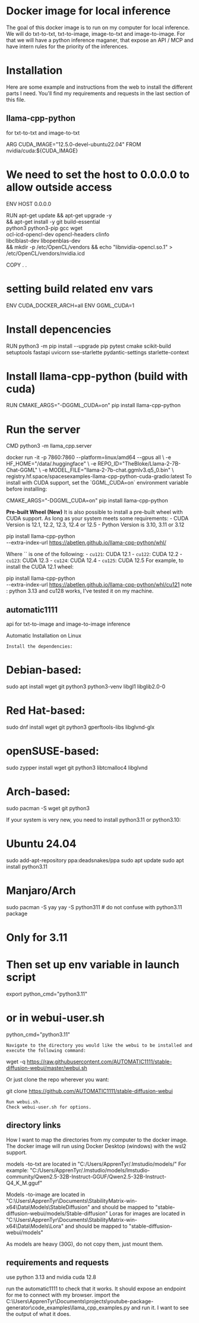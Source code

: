 # Docker image for local inference

The goal of this docker image is to run on my computer for local inference.
We will do txt-to-txt, txt-to-image, image-to-txt and image-to-image.
For that we will have a python inference maganer, that expose an API / MCP and have intern rules for the priority of the inferences.

# Installation

Here are some example and instructions from the web to install the different parts I need. You'll find my requirements and requests in the last section of this file.


## llama-cpp-python

for txt-to-txt and image-to-txt

<docker-example>
ARG CUDA_IMAGE="12.5.0-devel-ubuntu22.04"
FROM nvidia/cuda:${CUDA_IMAGE}

# We need to set the host to 0.0.0.0 to allow outside access
ENV HOST 0.0.0.0

RUN apt-get update && apt-get upgrade -y \
    && apt-get install -y git build-essential \
    python3 python3-pip gcc wget \
    ocl-icd-opencl-dev opencl-headers clinfo \
    libclblast-dev libopenblas-dev \
    && mkdir -p /etc/OpenCL/vendors && echo "libnvidia-opencl.so.1" > /etc/OpenCL/vendors/nvidia.icd

COPY . .

# setting build related env vars
ENV CUDA_DOCKER_ARCH=all
ENV GGML_CUDA=1

# Install depencencies
RUN python3 -m pip install --upgrade pip pytest cmake scikit-build setuptools fastapi uvicorn sse-starlette pydantic-settings starlette-context

# Install llama-cpp-python (build with cuda)
RUN CMAKE_ARGS="-DGGML_CUDA=on" pip install llama-cpp-python

# Run the server
CMD python3 -m llama_cpp.server
</docker-example>

<docker-run-cli>
docker run -it -p 7860:7860 --platform=linux/amd64 --gpus all \
	-e HF_HOME="/data/.huggingface" \
	-e REPO_ID="TheBloke/Llama-2-7B-Chat-GGML" \
	-e MODEL_FILE="llama-2-7b-chat.ggmlv3.q5_0.bin" \
	registry.hf.space/spacesexamples-llama-cpp-python-cuda-gradio:latest
</docker-run-cli>

<official-installation-doc>
To install with CUDA support, set the `GGML_CUDA=on` environment variable before installing:

CMAKE_ARGS="-DGGML_CUDA=on" pip install llama-cpp-python

**Pre-built Wheel (New)** It is also possible to install a pre-built wheel with CUDA support. As long as your system meets some requirements: - CUDA Version is 12.1, 12.2, 12.3, 12.4 or 12.5 - Python Version is 3.10, 3.11 or 3.12

pip install llama-cpp-python \
  --extra-index-url https://abetlen.github.io/llama-cpp-python/whl/<cuda-version>

Where `` is one of the following: - `cu121`: CUDA 12.1 - `cu122`: CUDA 12.2 - `cu123`: CUDA 12.3 - `cu124`: CUDA 12.4 - `cu125`: CUDA 12.5 For example, to install the CUDA 12.1 wheel:

pip install llama-cpp-python \
  --extra-index-url https://abetlen.github.io/llama-cpp-python/whl/cu121
</official-installation-doc>
note : python 3.13 and cu128 works, I've tested it on my machine.

## automatic1111
api for txt-to-image and image-to-image inference

<official-documentation>
Automatic Installation on Linux

    Install the dependencies:

# Debian-based:
sudo apt install wget git python3 python3-venv libgl1 libglib2.0-0
# Red Hat-based:
sudo dnf install wget git python3 gperftools-libs libglvnd-glx
# openSUSE-based:
sudo zypper install wget git python3 libtcmalloc4 libglvnd
# Arch-based:
sudo pacman -S wget git python3

If your system is very new, you need to install python3.11 or python3.10:

# Ubuntu 24.04
sudo add-apt-repository ppa:deadsnakes/ppa
sudo apt update
sudo apt install python3.11

# Manjaro/Arch
sudo pacman -S yay
yay -S python311 # do not confuse with python3.11 package

# Only for 3.11
# Then set up env variable in launch script
export python_cmd="python3.11"
# or in webui-user.sh
python_cmd="python3.11"

    Navigate to the directory you would like the webui to be installed and execute the following command:

wget -q https://raw.githubusercontent.com/AUTOMATIC1111/stable-diffusion-webui/master/webui.sh

Or just clone the repo wherever you want:

git clone https://github.com/AUTOMATIC1111/stable-diffusion-webui

    Run webui.sh.
    Check webui-user.sh for options.
</official-documentation>

## directory links
How I want to map the directories from my computer to the docker image.
The docker image will run using Docker Desktop (windows) with the wsl2 support.

models -to-txt are located in "C:/Users/ApprenTyr/.lmstudio/models/"
For example: "C:/Users/ApprenTyr/.lmstudio/models/lmstudio-community/Qwen2.5-32B-Instruct-GGUF/Qwen2.5-32B-Instruct-Q4_K_M.gguf"

Models -to-image are located in "C:\Users\ApprenTyr\Documents\StabilityMatrix-win-x64\Data\Models\StableDiffusion" and should be mapped to "stable-diffusion-webui/models/Stable-diffusion"
Loras for images are located in "C:\Users\ApprenTyr\Documents\StabilityMatrix-win-x64\Data\Models\Lora" and should be mapped to "stable-diffusion-webui/models"

As models are heavy (30G), do not copy them, just mount them.

## requirements and requests
use python 3.13 and nvidia cuda 12.8

run the automatic1111 to check that it works. It should expose an endpoint for me to connect with my browser.
import the C:\Users\ApprenTyr\Documents\projects\youtube-package-generator\code_examples\llama_cpp_examples.py and run it. I want to see the output of what it does.